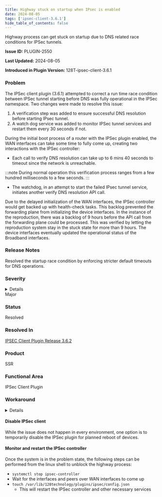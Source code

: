 ```yaml
---
title: Highway stuck on startup when IPsec is enabled
date: 2024-08-05
tags: ['ipsec-client-3.6.1']
hide_table_of_contents: false
---
```


Highway process can get stuck on startup due to DNS related race conditions for IPSec tunnels.

<!-- truncate -->

**Issue ID:** PLUGIN-2550

**Last Updated:** 2024-08-05

**Introduced in Plugin Version:** 128T-ipsec-client-3.6.1

### Problem
The IPSec client plugin (3.6.1) attempted to correct a run time race condition between IPSec tunnel starting before DNS was fully operational in the IPSec namespace. Two changes were made to resolve this issue:

1. A verification step was added to ensure successful DNS resolution before starting IPsec tunnel.
2. A watch dog service was added to monitor IPSec tunnel services and restart them every 30 seconds if not.

During the initial boot process of a router with the IPSec plugin enabled, the WAN interfaces can take some time to fully come up, creating two interactions with the IPSec controller:
* Each call to verify DNS resolution can take up to 6 mins 40 seconds to timeout since the network is unreachable.

:::note
During normal operation this verification process ranges from a few hundred milliseconds to a few seconds.
:::

* The watchdog, in an attempt to start the failed IPsec tunnel service, initiates another verify DNS resolution API call.

Due to the delayed initialization of the WAN interfaces, the IPSec controller would get backed up with health-check tasks. This backlog prevented the forwarding plane from initializing the device interfaces. In the instance of the reproduction, there was a backlog of 9 hours before the API call from the forwarding plane could be processed. This was verified by letting the reproduction system stay in the stuck state for more than 9 hours. The device interfaces eventually updated the operational status of the Broadband interfaces.

### Release Notes
Resolved the startup race condition by enforcing stricter default timeouts for DNS operations.

### Severity
<details>
The potential impact of a software defect if encountered. Severity levels are:
* Critical: Could severely affect service, capacity/traffic, and maintenance capabilities. May have a prolonged impact to the entire system.
* Major: Could seriously affect system operation, maintenance, administration and related tasks.
* Minor: Would not significantly impair the functioning or affect service.
</details>
Major

### Status
Resolved

### Resolved In
[IPSEC Client Plugin Release 3.6.2](/docs/plugin_ipsec_client.md#release-362)

### Product
SSR

### Functional Area
IPSec Client Plugin

### Workaround
<details>
Juniper may provide a method to temporarily circumvent a problem; workarounds do not exist for all issues.
</details>

#### Disable IPSec client
While the issue does not happen in every environment, one option is to temporarily disable the IPSec plugin for planned reboot of devices.

#### Monitor and restart the IPSec controller
Once the system is in the problem state, the following steps can be performed from the linux shell to unblock the highway process:

* `systemctl stop ipsec-controller`
* Wait for the interfaces and peers over WAN interfaces to come up
* `touch /var/lib/128technology/plugins/ipsec/config.json`
  * This will restart the IPSec controller and other necessary services

